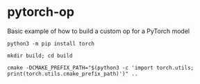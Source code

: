 # pytorch-op

Basic example of how to build a custom op for a PyTorch model

```
python3 -m pip install torch

mkdir build; cd build

cmake -DCMAKE_PREFIX_PATH="$(python3 -c 'import torch.utils; print(torch.utils.cmake_prefix_path)')" ..
```
